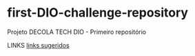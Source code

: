 # first-DIO-challenge-repository
Projeto DECOLA TECH DIO - Primeiro repositório  

LINKS 
[links sugeridos](https://markdown.net.br/sintaxe-basica/)
